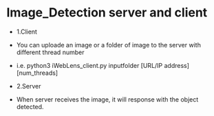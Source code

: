 # Image_Detection server and client
- 1.Client
- You can uploade an image or a folder of image to the server with different thread number
- i.e. python3 iWebLens_client.py inputfolder [URL/IP address] [num_threads]

- 2.Server
- When server receives the image, it will response with the object detected.
